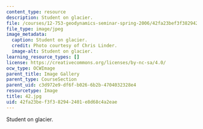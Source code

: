 ```yaml
---
content_type: resource
description: Student on glacier.
file: /courses/12-753-geodynamics-seminar-spring-2006/42fa23bef3f382942401e8d68c4a2eae_42.jpg
file_type: image/jpeg
image_metadata:
  caption: Student on glacier.
  credit: Photo courtesy of Chris Linder.
  image-alt: Student on glacier.
learning_resource_types: []
license: https://creativecommons.org/licenses/by-nc-sa/4.0/
ocw_type: OCWImage
parent_title: Image Gallery
parent_type: CourseSection
parent_uid: c3d972e9-df6f-b026-6b2b-4704032328e4
resourcetype: Image
title: 42.jpg
uid: 42fa23be-f3f3-8294-2401-e8d68c4a2eae
---
```

Student on glacier.